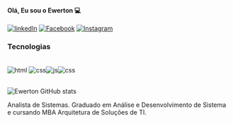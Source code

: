 #### Olá, Eu sou o Ewerton 💻

[![linkedIn](https://img.shields.io/badge/LinkedIn-0077B5?style=for-the-badge&logo=linkedin&logoColor=white)](www.linkedin.com/in/ewerton-santosoliveira)
[![Facebook](https://img.shields.io/badge/Facebook-1877F2?style=for-the-badge&logo=facebook&logoColor=white)](https://www.facebook.com/ewerton.deoliveira.39/)
[![Instagram](https://img.shields.io/badge/Instagram-E4405F?style=for-the-badge&logo=instagram&logoColor=white)](https://www.instagram.com/ewerton.deoliveira.39/)
 
 
 ### Tecnologias 
 
<div style="display: inline_block"><br/>
 <img align= "center" alt="html" src="https://img.shields.io/badge/HTML5-E34F26?style=for-the-badge&logo=html5&logoColor=white"> <img align= "center" alt="css" src="https://img.shields.io/badge/CSS3-1572B6?style=for-the-badge&logo=css3&logoColor=white"><img align= "center" alt="js" src="https://img.shields.io/badge/JavaScript-F7DF1E?style=for-the-badge&logo=javascript&logoColor=black"><img align= "center" alt="css" src="https://img.shields.io/badge/Node.js-43853D?style=for-the-badge&logo=node.js&logoColor=white">
 </div><br/>
 
![Ewerton  GitHub stats](https://github-readme-stats.vercel.app/api?username=Ewerton70&show_icons=true&theme=dracula)
 


 

 Analista de Sistemas. Graduado em Análise e Desenvolvimento de Sistema e cursando MBA Arquitetura de Soluções de TI.
